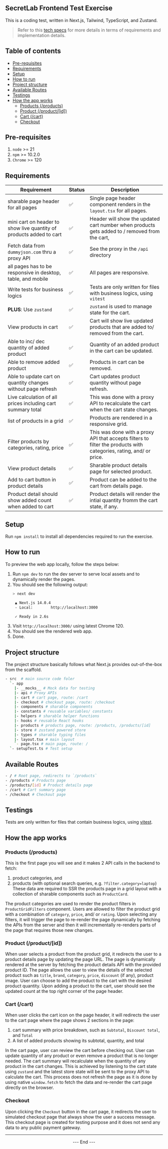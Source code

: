
## SecretLab Frontend Test Exercise <!-- omit in toc -->

This is a coding test, written in Next.js, Tailwind, TypeScript, and Zustand.

> Refer to this [tech specs] for more details in terms of requirements and implementation details.

## Table of contents <!-- omit in toc -->

- [Pre-requisites](#pre-requisites)
- [Requirements](#requirements)
- [Setup](#setup)
- [How to run](#how-to-run)
- [Project structure](#project-structure)
- [Available Routes](#available-routes)
- [Testings](#testings)
- [How the app works](#how-the-app-works)
  - [Products (/products)](#products-products)
  - [Product (/product/\[id\])](#product-productid)
  - [Cart (/cart)](#cart-cart)
  - [Checkout](#checkout)

## Pre-requisites

1. `node` >= 21
2. `npm` >= 10.2.0
3. `Chrome` >= 120

## Requirements

| Requirement                                                         | Status | Description                                                                                                        |
| ------------------------------------------------------------------- | ------ | ------------------------------------------------------------------------------------------------------------------ |
| sharable page header for all pages                                  | ✅      | Single page header component renders in the `layout.tsx` for all pages.                                            |
| mini cart on header to show live quantity of products added to cart | ✅      | Header will show the updated cart number when products gets added to / removed from the cart,                      |
| Fetch data from `dummyjson.com` thru a proxy API                    | ✅      | See the proxy in the `/api` directory                                                                              |
| all pages has to be responsive in desktop, table, and mobile        | ✅      | All pages are responsive.                                                                                          |
| Write tests for business logics                                     | ✅      | Tests are only written for files with business logics, using `vitest`                                              |
| **PLUS**: Use `zustand`                                             | ✅      | `zustand` is used to manage state for the cart.                                                                    |
| View products in cart                                               | ✅      | Cart will show live updated products that are added to/ removed from the cart.                                     |
| Able to inc/ dec quantity of added product                          | ✅      | Quantity of an added product in the cart can be updated.                                                           |
| Able to remove added product                                        | ✅      | Products in cart can be removed.                                                                                   |
| Able to update cart on quantity changes without page refresh        | ✅      | Cart updates product quantity without page refresh.                                                                |
| Live calculation of all prices including cart summary total         | ✅      | This was done with a proxy API to recalculate the cart when the cart state changes.                                |
| list of products in a grid                                          | ✅      | Products are rendered in a responsive grid.                                                                        |
| Filter products by categories, rating, price                        | ✅      | This was done with a proxy API that accepts filters to filter the products with categories, rating, and/ or price. |
| View product details                                                | ✅      | Sharable product details page for selected product.                                                                |
| Add to cart button in product details                               | ✅      | Product can be added to the cart from details page.                                                                |
| Product detail should show added count when added to cart           | ✅      | Product details will render the intial quantity fromm the cart state, if any.                                      |

## Setup

Run `npm install` to install all dependencies required to run the exercise.

## How to run

To preview the web app locally, follow the steps below:

1. Run `npm dev` to run the dev server to serve local assets and to dynamically render the pages.
1. You should see the following output:
   ```sh
   > next dev

    ▲ Next.js 14.0.4
    - Local:        http://localhost:3000

    ✓ Ready in 2.6s
   ```
2. Visit `http://localhost:3000/` using latest Chrome 120.
3. You should see the rendered web app.
4. Done.

## Project structure

The project structure basically follows what Next.js provides out-of-the-box from the scaffold.

```sh
- src  # main source code foler
  `- app
    |- __mocks__ # Mock data for testing
    |- api # Proxy APIs
    |- cart # cart page, route: /cart
    |- checkout # checkout page, route: /checkout
    |- components # sharable components
    |- constants # reusable variables/ constants
    |- helpers # sharable helper functions
    |- hooks # reusable React hooks
    |- products # products page, route: /products, /products/[id]
    |- store # zustand powered store
    |- types # sharable typing files
    |- layout.tsx # main layout
    `- page.tsx # main page, route: /
  `- setupTest.ts # Test setup
```

## Available Routes

```sh
- / # Root page, redirects to `/products`
- /products # Products page
- /products/[id] # Product details page
- /cart # Cart summary page
- /checkout # Checkout page
```

## Testings

Tests are only written for files that contain business logics, using [vitest].

## How the app works

### Products (/products)

This is the first page you will see and it makes 2 API calls in the backend to fetch:
  1. product categories, and
  2. products (with optional search queries, e.g. `?filter.category=laptop`)
These data are required to SSR the products page in a grid layout with a collection of sharable components such as `ProductCard`.

The product categories are used to render the product filters in `ProductGridFilters` component. Users are allowed to filter the product grid with a combination of `category`, `price`, and/ or `rating`. Upon selecting any filters, it will trigger the page to re-render the page dynamically by fetching the APIs from the server and then it will incrementally re-renders parts of the page that requires those new changes.

### Product (/product/[id])

When user selects a product from the product grid, it redirects the user to a product details page by updating the page URL. The page is dynamically rendered at the server by fetching the product details API with the provided product ID. The page allows the user to view the details of the selected product such as `title`, `brand`, `category`, `price`, `discount` (if any), product image. User can choose to add the product to the cart with the desired product quantity. Upon adding a product to the cart, user should see the updated count at the top right corner of the page header.

### Cart (/cart)

When user clicks the cart icon on the page header, it will redirects the user to the cart page where the page shows 2 sections in the page:

1. cart summary with price breakdown, such as `Subtotal`, `Discount total`, and `Total`
2. A list of added products showing its subtotal, quantity, and total

In the cart page, user can review the cart before checking out. User can update quantity of any product or even remove a product that is no longer needed. The cart summary will recalculate when the quantity of any product in the cart changes. This is achieved by listening to the cart state using `zustand` and the latest store state will be sent to the proxy API to calculate the cart. This process does not refresh the page as it is done by using native `window.fetch` to fetch the data and re-render the cart page directly on the browser.

### Checkout

Upon clicking the `Checkout` button in the cart page, it redirects the user to simulated checkout page that always show the user a success message. This checkout page is created for testing purpose and it does not send any data to any public payment gateway.

---

<p align=center>--- End ---</p>

<!-- References -->
[tech specs]: ./test.specs.pdf
[vitest]: https://vitest.dev/

